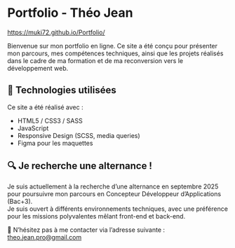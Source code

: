 # Portfolio - Théo Jean

https://muki72.github.io/Portfolio/

Bienvenue sur mon portfolio en ligne. Ce site a été conçu pour présenter mon parcours, mes compétences techniques, ainsi que les projets réalisés dans le cadre de ma formation et de ma reconversion vers le développement web.

## 🔧 Technologies utilisées

Ce site a été réalisé avec :

- HTML5 / CSS3 / SASS
- JavaScript
- Responsive Design (SCSS, media queries)
- Figma pour les maquettes

## 🔍 Je recherche une alternance !

Je suis actuellement à la recherche d’une alternance en septembre 2025 pour poursuivre mon parcours en Concepteur Développeur d’Applications (Bac+3).  
Je suis ouvert à différents environnements techniques, avec une préférence pour les missions polyvalentes mêlant front-end et back-end.

📧 N’hésitez pas à me contacter via l’adresse suivante : theo.jean.pro@gmail.com


